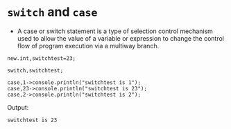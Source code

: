 # `switch` and `case`

- A case or switch statement is a type of selection control mechanism used to allow the value of a variable or expression to change the control flow of program execution via a multiway branch.

```pawn
new.int,switchtest=23;

switch,switchtest;

case,1->console.println("switchtest is 1");
case,23->console.println("switchtest is 23");
case,2->console.println("switchtest is 2");
```

Output:

```
switchtest is 23
```